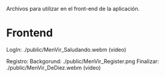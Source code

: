 Archivos para utilizar en el front-end de la aplicación.
# Frontend

LogIn: 
  ./public/MenVir_Saludando.webm (video)

Registro:
  Backgorund: ./public/MenVir_Register.png
  Finalizar: ./public/MenVir_DeDiez.webm (video)

